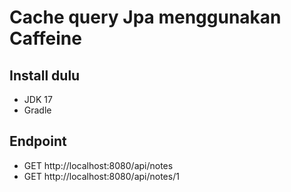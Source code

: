# Cache query Jpa menggunakan Caffeine

## Install dulu

* JDK 17
* Gradle

## Endpoint

* GET http://localhost:8080/api/notes
* GET http://localhost:8080/api/notes/1
